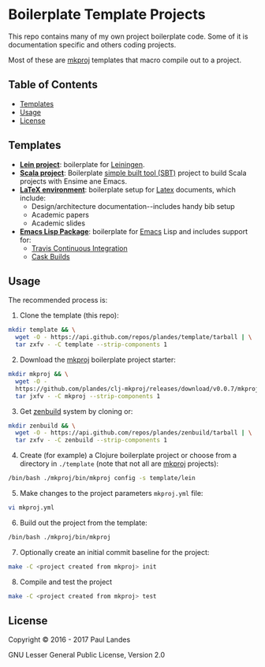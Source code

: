 # Boilerplate Template Projects

This repo contains many of my own project boilerplate code.  Some of it is
documentation specific and others coding projects.

Most of these are [mkproj] templates that macro compile out to a project.


<!-- markdown-toc start - Don't edit this section. Run M-x markdown-toc-refresh-toc -->
## Table of Contents

- [Templates](#templates)
- [Usage](#usage)
- [License](#license)

<!-- markdown-toc end -->


## Templates

* **[Lein project](https://github.com/plandes/template/tree/master/lein)**:
  boilerplate for [Leiningen](http://leiningen.org).
* **[Scala project](https://github.com/plandes/template/tree/master/sbt)**:
  Boilerplate [simple built tool (SBT)](http://www.scala-sbt.org) project to
  build Scala projects with Ensime ane Emacs.
* **[LaTeX environment](https://github.com/plandes/template/tree/master/tex)**:
  boilerplate setup
  for [Latex](https://github.com/plandes/template/tree/master/tex) documents,
  which include:
  * Design/architecture documentation--includes handy bib setup
  * Academic papers
  * Academic slides
* **[Emacs Lisp Package](https://github.com/plandes/template/tree/master/elisp)**:
  boilerplate for [Emacs](https://www.gnu.org/software/emacs/) Lisp and
  includes support for:
  * [Travis Continuous Integration](https://travis-ci.org)
  * [Cask Builds](https://cask.github.io)


## Usage

The recommended process is:

1. Clone the template (this repo):
```bash
mkdir template && \
  wget -O - https://api.github.com/repos/plandes/template/tarball | \
  tar zxfv - -C template --strip-components 1
```
2. Download the [mkproj] boilerplate project starter:
```bash
mkdir mkproj && \
  wget -O -
  https://github.com/plandes/clj-mkproj/releases/download/v0.0.7/mkproj.tar.bz2 | \
  tar jxfv - -C mkproj --strip-components 1
```
3. Get [zenbuild] system by cloning or:
```bash
mkdir zenbuild && \
  wget -O - https://api.github.com/repos/plandes/zenbuild/tarball | \
  tar zxfv - -C zenbuild --strip-components 1
```
4. Create (for example) a Clojure boilerplate project or choose from a directory
   in `./template` (note that not all are [mkproj] projects):
```bash
/bin/bash ./mkproj/bin/mkproj config -s template/lein
```
5. Make changes to the project parameters `mkproj.yml` file:
```bash
vi mkproj.yml
```
6. Build out the project from the template:
```bash
/bin/bash ./mkproj/bin/mkproj
```
7. Optionally create an initial commit baseline for the project:
```bash
make -C <project created from mkproj> init
```
8. Compile and test the project
```bash
make -C <project created from mkproj> test
```

 

## License
Copyright © 2016 - 2017 Paul Landes

GNU Lesser General Public License, Version 2.0


<!-- links -->
[zenbuild]: https://github.com/plandes/zenbuild
[mkproj]: https://github.com/plandes/clj-mkproj
